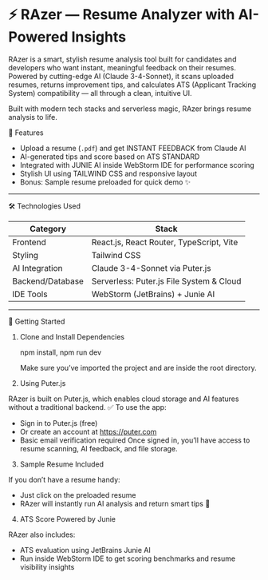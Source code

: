 # ⚡ RAzer — Resume Analyzer with AI-Powered Insights

RAzer is a smart, stylish resume analysis tool built for candidates and developers who want instant, meaningful feedback on their resumes. Powered by cutting-edge AI (Claude 3-4-Sonnet), it scans uploaded resumes, returns improvement tips, and calculates ATS (Applicant Tracking System) compatibility — all through a clean, intuitive UI.

Built with modern tech stacks and serverless magic, RAzer brings resume analysis to life.

 🚀 Features

- Upload a resume (`.pdf`) and get INSTANT FEEDBACK from Claude AI
- AI-generated tips and score based on ATS STANDARD
- Integrated with JUNIE AI inside WebStorm IDE for performance scoring
- Stylish UI using TAILWIND CSS and responsive layout
- Bonus: Sample resume preloaded for quick demo ✨

---

🛠️ Technologies Used

| Category          | Stack                                       |
|-------------------|---------------------------------------------|
| Frontend          | React.js, React Router, TypeScript, Vite    |
| Styling           | Tailwind CSS                                |
| AI Integration    | Claude 3-4-Sonnet via Puter.js              |
| Backend/Database  | Serverless: Puter.js File System & Cloud    |
| IDE Tools         | WebStorm (JetBrains) + Junie AI             |

---

 🧩 Getting Started

 1. Clone and Install Dependencies

     npm install,
     npm run dev
    
    Make sure you’ve imported the project and are inside the root directory.

  2. Using Puter.js
     
  RAzer is built on Puter.js, which enables cloud storage and AI features without a traditional backend.
  ✅ To use the app:
  - Sign in to Puter.js (free)
  - Or create an account at https://puter.com
  - Basic email verification required
  Once signed in, you’ll have access to resume scanning, AI feedback, and file storage.
  
  
  3. Sample Resume Included
     
  If you don’t have a resume handy:
  - Just click on the preloaded resume
  - RAzer will instantly run AI analysis and return smart tips 💬
    
  
  4. ATS Score Powered by Junie
     
  RAzer also includes:
  - ATS evaluation using JetBrains Junie AI
  - Run inside WebStorm IDE to get scoring benchmarks and resume visibility insights
  
      
